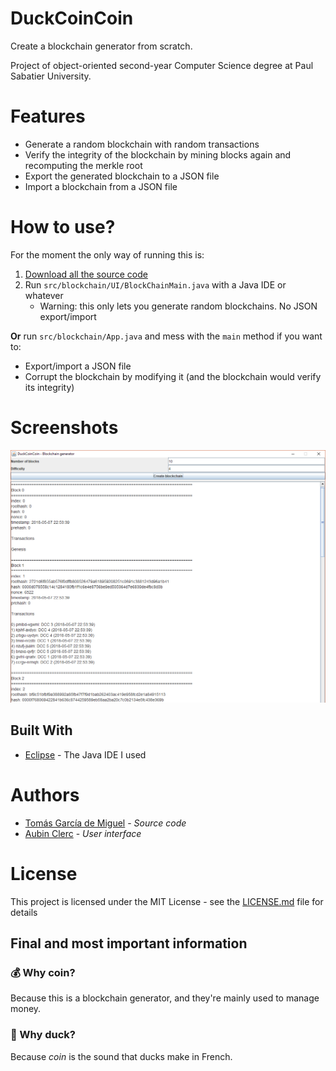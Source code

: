 # DuckCoinCoin

Create a blockchain generator from scratch.

Project of object-oriented second-year Computer Science degree at Paul Sabatier University.

# Features

* Generate a random blockchain with random transactions
* Verify the integrity of the blockchain by mining blocks again and recomputing the merkle root
* Export the generated blockchain to a JSON file
* Import a blockchain from a JSON file

# How to use?

For the moment the only way of running this is:

1. [Download all the source code](https://github.com/togademi/DuckCoinCoin/archive/master.zip)
2. Run `src/blockchain/UI/BlockChainMain.java` with a Java IDE or whatever
    - Warning: this only lets you generate random blockchains. No JSON export/import

**Or** run `src/blockchain/App.java` and mess with the `main` method if you want to:

* Export/import a JSON file
* Corrupt the blockchain by modifying it (and the blockchain would verify its integrity)

# Screenshots

![DuckCoinCoin - Blockchain generator](./docs/img/screenshot.PNG)

## Built With

* [Eclipse](https://www.eclipse.org/) - The Java IDE I used

# Authors

* [Tomás García de Miguel](https://github.com/togademi) - *Source code*
* [Aubin Clerc](https://github.com/Sunibo) - *User interface*

# License

This project is licensed under the MIT License - see the [LICENSE.md](./LICENSE.md) file for details

## Final and most important information

### 💰 Why coin?

Because this is a blockchain generator, and they're mainly used to manage money.

### 🦆 Why duck?

Because *coin* is the sound that ducks make in French.
